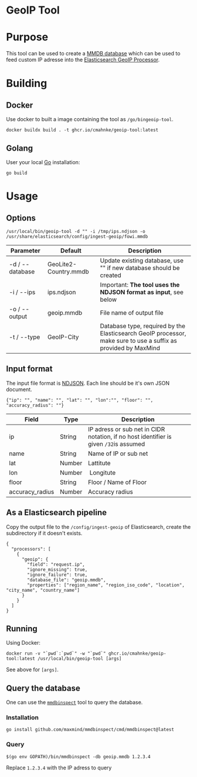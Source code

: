 GeoIP Tool
==========

# Purpose

This tool can be used to create a [MMDB database](https://maxmind.github.io/MaxMind-DB/) which can be used to feed custom IP adresse into the [Elasticsearch GeoIP Processor](https://www.elastic.co/guide/en/elasticsearch/reference/current/geoip-processor.html).

# Building

## Docker

Use docker to built a image containing the tool as `/go/bingeoip-tool`.

```
docker buildx build . -t ghcr.io/cmahnke/geoip-tool:latest
```

## Golang

User your local [Go](https://go.dev/) installation:

```
go build
```

# Usage

## Options

```
/usr/local/bin/geoip-tool -d "" -i /tmp/ips.ndjson -o /usr/share/elasticsearch/config/ingest-geoip/fowi.mmdb
```

| Parameter       | Default               | Description                                                                                                    |
|-----------------|-----------------------|----------------------------------------------------------------------------------------------------------------|
| -d / --database | GeoLite2-Country.mmdb | Update existing database, use "" if new database should be created                                             |
| -i / --ips      | ips.ndjson              | Important: **The tool uses the NDJSON format as input**, see below                                           |
| -o / --output   | geoip.mmdb            | File name of output file                                                                                       |
| -t / --type     | GeoIP-City            | Database type, required by the Elasticsearch GeoIP processor, make sure to use a suffix as provided by MaxMind |

## Input format

The input file format is [NDJSON](http://ndjson.org/). Each line should be it's own JSON document.

```
{"ip": "", "name": "", "lat": "", "lon":"", "floor": "", "accuracy_radius": ""}
```

| Field           | Type   | Description                                                                           |
|-----------------|--------|---------------------------------------------------------------------------------------|
| ip              | String | IP adress or sub net in CIDR notation, if no host identifier is given `/32`is assumed |
| name            | String | Name of IP or sub net                                                                 |
| lat             | Number | Lattitute                                                                             |
| lon             | Number | Longitute                                                                             |
| floor           | String | Floor / Name of Floor                                                                 |
| accuracy_radius | Number | Accuracy radius                                                                       |

## As a Elasticsearch pipeline

Copy the output file to the `/config/ingest-geoip` of Elasticsearch, create the subdirectory if it doesn't exists.

```
{
  "processors": [
    {
      "geoip": {
        "field": "request.ip",
        "ignore_missing": true,
        "ignore_failure": true,
        "database_file": "geoip.mmdb",
        "properties": ["region_name", "region_iso_code", "location", "city_name", "country_name"]
      }
    }
  ]
}
```

## Running

Using Docker:

```
docker run -v "`pwd`:`pwd`" -w "`pwd`" ghcr.io/cmahnke/geoip-tool:latest /usr/local/bin/geoip-tool [args]
```

See above for `[args]`.

## Query the database

One can use the [`mmdbinspect`](https://github.com/maxmind/mmdbinspect) tool to query the database.

### Installation

```
go install github.com/maxmind/mmdbinspect/cmd/mmdbinspect@latest
```

### Query

```
$(go env GOPATH)/bin/mmdbinspect -db geoip.mmdb 1.2.3.4
```

Replace `1.2.3.4` with the IP adress to query